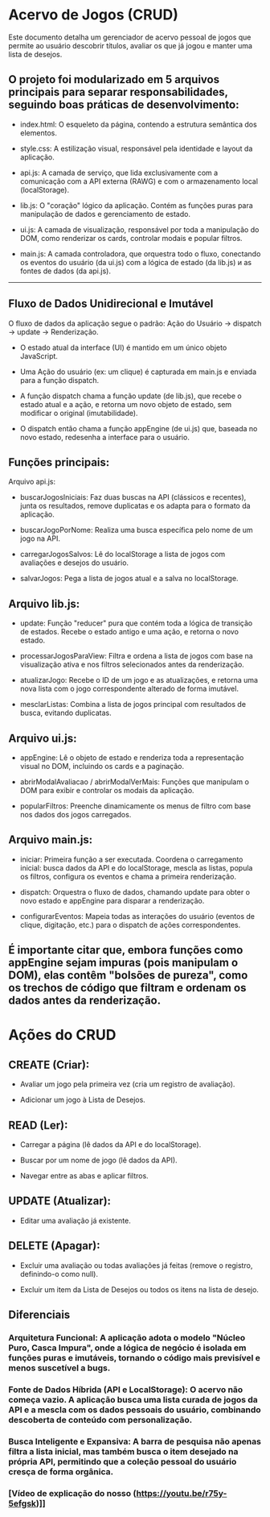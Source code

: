 # Acervo de Jogos (CRUD)
  Este documento detalha um gerenciador de acervo pessoal de jogos que permite ao usuário descobrir títulos, avaliar os que já jogou e manter uma lista de desejos.

## O projeto foi modularizado em 5 arquivos principais para separar responsabilidades, seguindo boas práticas de desenvolvimento:

- index.html: O esqueleto da página, contendo a estrutura semântica dos elementos.

- style.css: A estilização visual, responsável pela identidade e layout da aplicação.

- api.js: A camada de serviço, que lida exclusivamente com a comunicação com a API externa (RAWG) e com o armazenamento local (localStorage).

- lib.js: O "coração" lógico da aplicação. Contém as funções puras para manipulação de dados e gerenciamento de estado.

- ui.js: A camada de visualização, responsável por toda a manipulação do DOM, como renderizar os cards, controlar modais e popular filtros.

- main.js: A camada controladora, que orquestra todo o fluxo, conectando os eventos do usuário (da ui.js) com a lógica de estado (da lib.js) и as fontes de dados (da api.js).
---
## Fluxo de Dados Unidirecional e Imutável
  O fluxo de dados da aplicação segue o padrão: Ação do Usuário -> dispatch -> update -> Renderização.

- O estado atual da interface (UI) é mantido em um único objeto JavaScript.

- Uma Ação do usuário (ex: um clique) é capturada em main.js e enviada para a função dispatch.

- A função dispatch chama a função update (de lib.js), que recebe o estado atual e a ação, e retorna um novo objeto de estado, sem modificar o original (imutabilidade).

- O dispatch então chama a função appEngine (de ui.js) que, baseada no novo estado, redesenha a interface para o usuário.

## Funções principais:
Arquivo api.js:

- buscarJogosIniciais: Faz duas buscas na API (clássicos e recentes), junta os resultados, remove duplicatas e os adapta para o formato da aplicação.

- buscarJogoPorNome: Realiza uma busca específica pelo nome de um jogo na API.

- carregarJogosSalvos: Lê do localStorage a lista de jogos com avaliações e desejos do usuário.

- salvarJogos: Pega a lista de jogos atual e a salva no localStorage.

## Arquivo lib.js:

- update: Função "reducer" pura que contém toda a lógica de transição de estados. Recebe o estado antigo e uma ação, e retorna o novo estado.

- processarJogosParaView: Filtra e ordena a lista de jogos com base na visualização ativa e nos filtros selecionados antes da renderização.

- atualizarJogo: Recebe o ID de um jogo e as atualizações, e retorna uma nova lista com o jogo correspondente alterado de forma imutável.

- mesclarListas: Combina a lista de jogos principal com resultados de busca, evitando duplicatas.

## Arquivo ui.js:

- appEngine: Lê o objeto de estado e renderiza toda a representação visual no DOM, incluindo os cards e a paginação.

- abrirModalAvaliacao / abrirModalVerMais: Funções que manipulam o DOM para exibir e controlar os modais da aplicação.

- popularFiltros: Preenche dinamicamente os menus de filtro com base nos dados dos jogos carregados.

## Arquivo main.js:

- iniciar: Primeira função a ser executada. Coordena o carregamento inicial: busca dados da API e do localStorage, mescla as listas, popula os filtros, configura os eventos e chama a primeira renderização.

- dispatch: Orquestra o fluxo de dados, chamando update para obter o novo estado e appEngine para disparar a renderização.
 
- configurarEventos: Mapeia todas as interações do usuário (eventos de clique, digitação, etc.) para o dispatch de ações correspondentes.

## É importante citar que, embora funções como appEngine sejam impuras (pois manipulam o DOM), elas contêm "bolsões de pureza", como os trechos de código que filtram e ordenam os dados antes da renderização.

# Ações do CRUD

## CREATE (Criar):

- Avaliar um jogo pela primeira vez (cria um registro de avaliação).

- Adicionar um jogo à Lista de Desejos.

## READ (Ler):

- Carregar a página (lê dados da API e do localStorage).

- Buscar por um nome de jogo (lê dados da API).

- Navegar entre as abas e aplicar filtros.

## UPDATE (Atualizar):

- Editar uma avaliação já existente.

## DELETE (Apagar):

- Excluir uma avaliação ou todas avaliações já feitas (remove o registro, definindo-o como null).

- Excluir um item da Lista de Desejos ou todos os itens na lista de desejo.


## Diferenciais

 ### Arquitetura Funcional: A aplicação adota o modelo "Núcleo Puro, Casca Impura", onde a lógica de negócio é isolada em funções puras e imutáveis, tornando o código mais previsível e menos suscetível a bugs.

 ### Fonte de Dados Híbrida (API e LocalStorage): O acervo não começa vazio. A aplicação busca uma lista curada de jogos da API e a mescla com os dados pessoais do usuário, combinando descoberta de conteúdo com personalização.

###  Busca Inteligente e Expansiva: A barra de pesquisa não apenas filtra a lista inicial, mas também busca o item desejado na própria API, permitindo que a coleção pessoal do usuário cresça de forma orgânica.

### [Vídeo de explicação do nosso (https://youtu.be/r75y-5efgsk)]]
